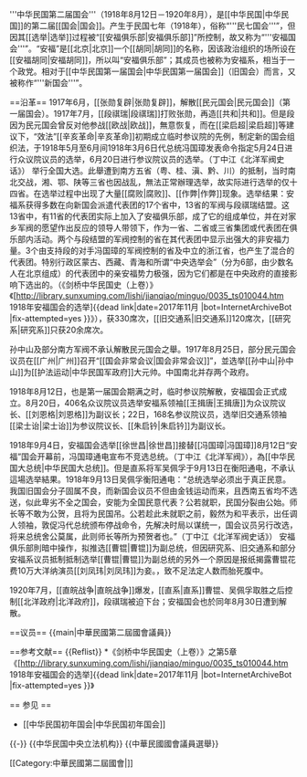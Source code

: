 '''中华民国第二届国会'''（1918年8月12日－1920年8月），是[[中华民国|中华民国]]的第二届[[国会|国会]]。产生于民国七年（1918年），俗称“'''民七国会'''”，但因其[[选举|选举]]过程被“[[安福俱乐部|安福俱乐部]]”所控制，故又称为“'''安福国会'''”。<ref>“安福”是[[北京|北京]]一个[[胡同|胡同]]的名称，因该政治组织的场所设在[[安福胡同|安福胡同]]，所以叫“安福俱乐部”；其成员也被称为安福系，相当于一个政党。</ref>相对于[[中华民国第一届国会|中华民国第一届国会]]（旧国会）而言，又被称作“'''新国会'''”。

==沿革==
1917年6月，[[张勋复辟|张勋复辟]]，解散[[民元国会|民元国会]]（第一届国会）。1917年7月，[[段祺瑞|段祺瑞]]打败张勋，再造[[共和|共和]]。但是段因为民元国会曾反对他参战[[欧战|欧战]]，無意恢复，而在[[梁启超|梁启超]]等建议下，“效法”[[辛亥革命|辛亥革命]]初期成立临时参议院的先例，制定新的国会组织法，于1918年5月至6月间<ref>1918年3月6日代总统冯国璋发表命令指定5月24日进行众议院议员的选举，6月20日进行参议院议员的选举。（丁中江《北洋军阀史话》）</ref> 举行全国大选。此舉遭到南方五省（粤、桂、滇、黔、川）的抵制，当时南北交战，湘、鄂、陕等三省也因战乱，無法正常辦理选举，故实际进行选举的仅十四省。在选举过程中出现了大量[[腐败|腐败]]、[[作弊|作弊]]现象。选举结果：安福系获得多数<ref>在向新国会派遣代表团的17个省中，13省的军阀与段祺瑞结盟。这13省中，有11省的代表团实际上加入了安福俱乐部，成了它的组成单位，并在对家乡军阀的愿望作出反应的领导人带领下，作为一省、二省或三省集团或代表团在俱乐部内活动。两个与段结盟的军阀控制的省在其代表团中显示出强大的非安福力量。3个由支持段的对手冯国璋的军阀控制的省及中立的浙江省，也产生了混合的代表团。特别行政区蒙古、西藏、青海和所谓“中央选举会”（分为6部，由少数名人在北京组成）的代表团中的亲安福势力极强，因为它们都是在中央政府的直接影响下选出的。（《剑桥中华民国史（上卷）》《[http://library.sunxuming.com/lishi/jianqiao/minguo/0035_ts010044.htm 1918年安福国会的选举]{{dead link|date=2017年11月 |bot=InternetArchiveBot |fix-attempted=yes }}》）</ref>，获330席次，[[旧交通系|旧交通系]]120席次，[[研究系|研究系]]只获20余席次。

孙中山及部分南方军阀不承认解散民元国会之舉。1917年8月25日，部分民元国会议员在[[广州|广州]]召开“[[国会非常会议|国会非常会议]]”，並选举[[孙中山|孙中山]]为[[护法运动|中华民国军政府]]大元帅。中国南北并存两个政府。

1918年8月12日，也是第一届国会期满之时，临时参议院解散，安福国会正式成立。8月20日，406名众议院议员选举安福系领袖[[王揖唐|王揖唐]]为众议院议长、[[刘恩格|刘恩格]]为副议长；22日，168名参议院议员，选举旧交通系领袖[[梁士诒|梁士诒]]为参议院议长、[[朱启钤|朱启钤]]为副议长。

1918年9月4日，安福国会选举[[徐世昌|徐世昌]]接替[[冯国璋|冯国璋]]<ref>8月12日“安福”国会开幕前，冯国璋通电宣布不竞选总统。（丁中江《北洋军阀》）</ref>，為[[中华民国大总统|中华民国大总统]]。但是直系将军吴佩孚于9月13日在衡阳通电，不承认這場选举結果。<ref>1918年9月13日吴佩孚衡阳通电：“总统选举必须出于真正民意。我国旧国会分子固属不良，而新国会议员不但由金钱运动而来，且西南五省均不选送，似此卑劣不全之国会，安能为全国民意代表？公若就职，民国分裂由公始。师长等不敢为公贺，且将为民国吊。公若趁此未就职之前，毅然为和平表示，出任调人领袖，敦促冯代总统颁布停战命令，先解决时局以谋统一，国会议员另行改选，将来总统舍公莫属，此则师长等所为预贺者也。”（丁中江《北洋军阀史话》）</ref> 安福俱乐部則暗中操作，拟推选[[曹锟|曹锟]]为副总统，但因研究系、旧交通系和部分安福系议员抵制<ref>抵制选举[[曹锟|曹锟]]为副总统的另外一个原因是报纸揭露曹锟花费10万大洋纳演员[[刘凤玮|刘凤玮]]为妾。</ref>，致不足法定人数而胎死腹中。

1920年7月，[[直皖战争|直皖战争]]爆发，[[直系|直系]]曹锟、吴佩孚取胜之后控制[[北洋政府|北洋政府]]，段祺瑞被迫下台；安福国会也於同年8月30日遭到解散。

==议员==
{{main|中華民國第二屆國會議員}}

==参考文献==
{{Reflist}}
*《剑桥中华民国史（上卷）》之第5章《[http://library.sunxuming.com/lishi/jianqiao/minguo/0035_ts010044.htm 1918年安福国会的选举]{{dead link|date=2017年11月 |bot=InternetArchiveBot |fix-attempted=yes }}》

== 参见 ==
* [[中华民国初年国会|中华民国初年国会]]

{{-}}
{{中华民国中央立法机构}}
{{中華民國國會議員選舉}}

[[Category:中華民國第二屆國會|]]